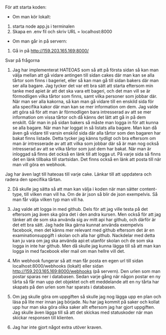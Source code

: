 För att starta koden:
- Om man kör lokalt: 
1. starta node app.js i terminalen
2. Skapa en .env fil och skriv URL = localhost:8000

- Om man går in på servern:
1. Gå in på http://159.203.165.169:8000/

Svar på frågorna

1. Jag har implementerat HATEOAS som så att på första sidan så kan man välja mellan att gå vidare antingen till sidan cakes där man kan se alla tårtor som finns i bageriet, eller så kan man gå till sidan bakers där man ser alla bagare. Jag tycker det var ett bra sätt att starta eftersom min tanke med apiet är att det ska vara ett bageri, och det man vill se är förmodligen vilka tårtor som finns, samt vilka personer som jobbar där. När man ser alla kakorna, så kan man gå vidare till en enskild sida för alla specifika kakor där man kan se mer information om dem. Jag valde att göra så för att man är förmodligen bara intresserad av att se mer information om vissa tårtor och då känns det lätt att gå in på dem enskilt. Går man in på sidan bakers så måste man logga in för att kunna se alla bagare. När man har loggat in så listats alla bagare. Man kan då även gå vidare till varsin enskild sida där alla tårtor som den bagaren har bakat finns listade. Detta tycker jag känns tydligt och bra eftersom om man är intresserade av att att vilka som jobbar där så är man nog också intresserad av att se vilka tårtor som just dem har bakat. När man är inloggad så finns det också en länk till att logga ut. På varje sida så finns det en länk tillbaka till startsidan. Det finns också en länk att posta till när man vill göra en webhook.

Jag har även lagt till hateoas till varje cake. Länkar till att uppdatera och radera den specifika tårtan.

2. Då skulle jag sätta så att man kan välja i koden när man sätter content-type, till vilken man vill ha. Om de är json så blir de json exempelvis. Så man får välja vilken typ man vill ha.

3. Jag valde att logga in med github. Dels för att jag ville testa på det eftersom jag även ska göra det i den andra kursen. Men också för att jag tänker att de som ska använda sig av mitt api har github, och därför är det ett bra sätt. Jag hade lika gärna kunnat använda exempelvis facebook, men det känns mer relevant med github eftersom det är en examinationsuppgift i skolan och alla har github. Nackdelar med detta kan ju vara om jag ska använda api:et utanför skolan och de som ska logga in inte har github. Men då skulle jag kunna lägga till så att man kan logga in med facebook eller mail om man hellre vill det.

4. Min webhook fungerar så att man får posta en egen url till sidan localhost:8000/webhooks (lokalt) eller sidan http://159.203.165.169:8000/webhooks (på servern). Den urlen som man postar sparas ner i databasen. Sedan varje gång när någon postar en ny tårta så får man upp det objektet och ett meddelande att en ny tårta har skapats på den urlen som har sparats i databasen.

5. Om jag skulle göra om uppgiften så skulle jag nog lägga upp en plan och läsa på lite mer innan jag började. Nu har jag kommit på saker och kollat upp hur man ska göra olika saker allt eftersom jag har gjort uppgiften. Jag skulle även lägga till så att det skickas med statuskoder när man skickar responsen till klienten.

6. Jag har inte gjort något extra utöver kraven.